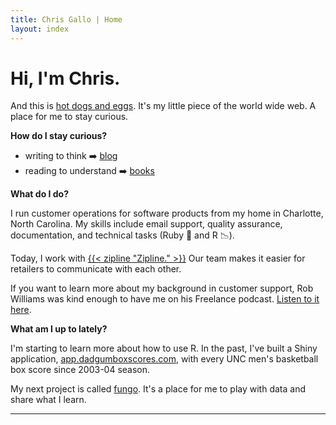 ```yaml
---
title: Chris Gallo | Home
layout: index
---
```


# Hi, I'm Chris.

And this is [hot dogs and eggs](/manifesto). It's my little piece of the
world wide web. A place for me to stay curious.

**How do I stay curious?**

- writing to think ➡️ [blog](https://blog.hotdogsandeggs.com)
- reading to understand ➡️ [books](https://books.hotdogsandeggs.com)

**What do I do?**

I run customer operations for software products from my home in Charlotte, North Carolina. My skills include email support, quality assurance, documentation, and technical tasks (Ruby 💎 and R 📉). 

Today, I work with [{{< zipline "Zipline." >}}](https://www.retailzipline.com/) Our team makes it easier for retailers to communicate with each other. 

If you want to learn more about my background in customer support, Rob Williams was kind enough to have me on his Freelance podcast. [Listen to it here](https://twitter.com/YoFolyo/status/1196127933384908800?s=20). 

**What am I up to lately?** 

I'm starting to learn more about how to use R. In the past, I've built a Shiny application, [app.dadgumboxscores.com](https://app.dadgumboxscores.com/), with every UNC men's basketball box score since 2003-04 season. 

My next project is called [fungo](https://fungo.hotdogsandeggs.com). It's a place for me to play with data and share what I learn.  

* * * 
